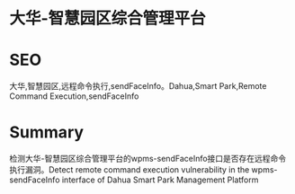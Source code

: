 # 大华-智慧园区综合管理平台
# SEO
大华,智慧园区,远程命令执行,sendFaceInfo。Dahua,Smart Park,Remote Command Execution,sendFaceInfo
# Summary
检测大华-智慧园区综合管理平台的wpms-sendFaceInfo接口是否存在远程命令执行漏洞。Detect remote command execution vulnerability in the wpms-sendFaceInfo interface of Dahua Smart Park Management Platform
